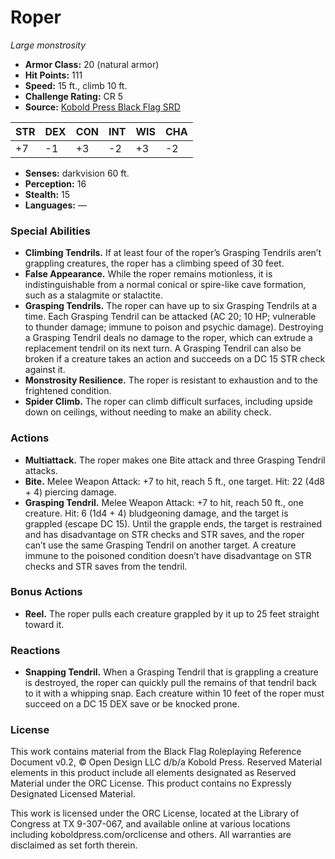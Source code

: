 # Roper

*Large monstrosity*

- **Armor Class:** 20 (natural armor)
- **Hit Points:** 111
- **Speed:** 15 ft., climb 10 ft.
- **Challenge Rating:** CR 5
- **Source:** [Kobold Press Black Flag SRD](https://koboldpress.com/black-flag-roleplaying/)

| STR | DEX | CON | INT | WIS | CHA |
| --- | --- | --- | --- | --- | --- |
| +7 | -1 | +3 | -2 | +3 | -2 |

- **Senses:** darkvision 60 ft.
- **Perception:** 16
- **Stealth:** 15
- **Languages:** —

### Special Abilities

- **Climbing Tendrils.** If at least four of the roper’s Grasping Tendrils aren’t grappling creatures, the roper has a climbing speed of 30 feet.
- **False Appearance.** While the roper remains motionless, it is indistinguishable from a normal conical or spire-like cave formation, such as a stalagmite or stalactite.
- **Grasping Tendrils.** The roper can have up to six Grasping Tendrils at a time. Each Grasping Tendril can be attacked (AC 20; 10 HP; vulnerable to thunder damage; immune to poison and psychic damage). Destroying a Grasping Tendril deals no damage to the roper, which can extrude a replacement tendril on its next turn. A Grasping Tendril can also be broken if a creature takes an action and succeeds on a DC 15 STR check against it.
- **Monstrosity Resilience.** The roper is resistant to exhaustion and to the frightened condition.
- **Spider Climb.** The roper can climb difficult surfaces, including upside down on ceilings, without needing to make an ability check.

### Actions

- **Multiattack.** The roper makes one Bite attack and three Grasping Tendril attacks.
- **Bite.** Melee Weapon Attack: +7 to hit, reach 5 ft., one target. Hit: 22 (4d8 + 4) piercing damage.
- **Grasping Tendril.** Melee Weapon Attack: +7 to hit, reach 50 ft., one creature. Hit: 6 (1d4 + 4) bludgeoning damage, and the target is grappled (escape DC 15). Until the grapple ends, the target is restrained and has disadvantage on STR checks and STR saves, and the roper can’t use the same Grasping Tendril on another target. A creature immune to the poisoned condition doesn’t have disadvantage on STR checks and STR saves from the tendril.

### Bonus Actions

- **Reel.** The roper pulls each creature grappled by it up to 25 feet straight toward it.

### Reactions

- **Snapping Tendril.** When a Grasping Tendril that is grappling a creature is destroyed, the roper can quickly pull the remains of that tendril back to it with a whipping snap. Each creature within 10 feet of the roper must succeed on a DC 15 DEX save or be knocked prone.

### License

This work contains material from the Black Flag Roleplaying Reference Document v0.2, © Open Design LLC d/b/a Kobold Press. Reserved Material elements in this product include all elements designated as Reserved Material under the ORC License. This product contains no Expressly Designated Licensed Material.

This work is licensed under the ORC License, located at the Library of Congress at TX 9-307-067, and available online at various locations including koboldpress.com/orclicense and others. All warranties are disclaimed as set forth therein.

